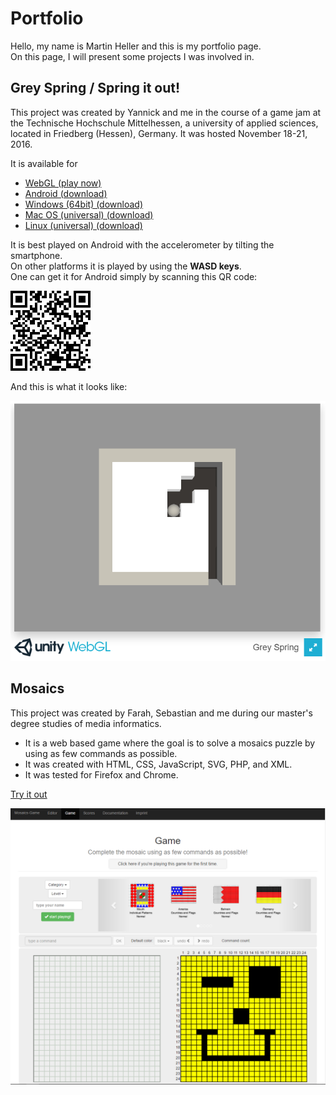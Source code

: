 # Portfolio

Hello, my name is Martin Heller and this is my portfolio page.  
On this page, I will present some projects I was involved in.

## Grey Spring / Spring it out!

This project was created by Yannick and me in the course of a game jam at the Technische Hochschule Mittelhessen, a university of applied sciences, located in Friedberg (Hessen), Germany. It was hosted November 18-21, 2016.

It is available for 
- [WebGL (play now)](https://developer.cloud.unity3d.com/share/Z1SBocOEez/)
- [Android (download)](https://developer.cloud.unity3d.com/share/b1Mu7LrNeM/)
- [Windows (64bit) (download)](https://developer.cloud.unity3d.com/share/Zk7rC9OVxz/)
- [Mac OS (universal) (download)](https://developer.cloud.unity3d.com/share/ZyOvp9O4lG/)
- [Linux (universal) (download)](https://developer.cloud.unity3d.com/share/-ka0C5dNxf/)

It is best played on Android with the accelerometer by tilting the smartphone.  
On other platforms it is played by using the **WASD keys**.  
One can get it for Android simply by scanning this QR code:

![Grey Spring Anroid QR code](img/grey-spring-android-qr.png)

And this is what it looks like:

![Grey Spring Image](img/grey-spring.png)

## Mosaics

This project was created by Farah, Sebastian and me during our master's degree studies of media informatics.  
- It is a web based game where the goal is to solve a mosaics puzzle by using as few commands as possible.  
- It was created with HTML, CSS, JavaScript, SVG, PHP, and XML.  
- It was tested for Firefox and Chrome.

[Try it out](http://mosaics-game.lima-city.de/)

![Mosaics Image](img/mosaics-game.png)

